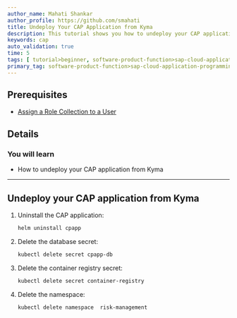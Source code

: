```yaml
---
author_name: Mahati Shankar
author_profile: https://github.com/smahati
title: Undeploy Your CAP Application from Kyma
description: This tutorial shows you how to undeploy your CAP application from Kyma.
keywords: cap
auto_validation: true
time: 5
tags: [ tutorial>beginner, software-product-function>sap-cloud-application-programming-model, programming-tool>node-js, software-product>sap-business-technology-platform, software-product>sap-btp\\, kyma-runtime, software-product>sap-fiori]
primary_tag: software-product-function>sap-cloud-application-programming-model
---
```


## Prerequisites
 - [Assign a Role Collection to a User](../Kyma-Role-Assignment)


## Details
### You will learn
 - How to undeploy your CAP application from Kyma

---

## Undeploy your CAP application from Kyma

1. Uninstall the CAP application:

    ```bash
    helm uninstall cpapp
    ```

2. Delete the database secret:

    ```bash
    kubectl delete secret cpapp-db
    ```

3. Delete the container registry secret:

    ```bash
    kubectl delete secret container-registry
    ```

4. Delete the namespace:

    ```bash
    kubectl delete namespace  risk-management
    ```

<!-- [VALIDATE_1] -->